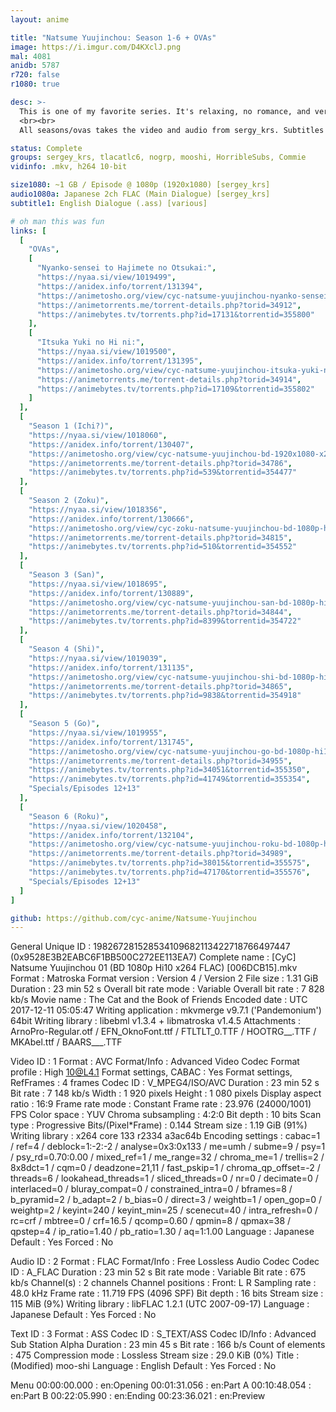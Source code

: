 ```yaml
---
layout: anime

title: "Natsume Yuujinchou: Season 1-6 + OVAs"
image: https://i.imgur.com/D4KXclJ.png
mal: 4081
anidb: 5787
r720: false
r1080: true

desc: >-
  This is one of my favorite series. It's relaxing, no romance, and very heart warming. Each episode is a peaceful journey that typically ends on a good note. It may seem odd at first, but don't let that scare you away.
  <br><br>
  All seasons/ovas takes the video and audio from sergy_krs. Subtitles are mostly taken from tlacatlc6, which is normally sourced from Commie and mooshi, among others. I won't be doing 720p releases since there's no good 720p 10bit rips as far as I could find.

status: Complete
groups: sergey_krs, tlacatlc6, nogrp, mooshi, HorribleSubs, Commie
vidinfo: .mkv, h264 10-bit

size1080: ~1 GB / Episode @ 1080p (1920x1080) [sergey_krs]
audio1080a: Japanese 2ch FLAC (Main Dialogue) [sergey_krs]
subtitle1: English Dialogue (.ass) [various]

# oh man this was fun
links: [
  [
    "OVAs",
    [
      "Nyanko-sensei to Hajimete no Otsukai:",
      "https://nyaa.si/view/1019499",
      "https://anidex.info/torrent/131394",
      "https://animetosho.org/view/cyc-natsume-yuujinchou-nyanko-sensei-hajimete-no-otsukai.d131394",
      "https://animetorrents.me/torrent-details.php?torid=34912",
      "https://animebytes.tv/torrents.php?id=17131&torrentid=355800"
    ],
    [
      "Itsuka Yuki no Hi ni:",
      "https://nyaa.si/view/1019500",
      "https://anidex.info/torrent/131395",
      "https://animetosho.org/view/cyc-natsume-yuujinchou-itsuka-yuki-no-hi-ni.n1019500",
      "https://animetorrents.me/torrent-details.php?torid=34914",
      "https://animebytes.tv/torrents.php?id=17109&torrentid=355802"
    ]
  ],
  [
    "Season 1 (Ichi?)",
    "https://nyaa.si/view/1018060",
    "https://anidex.info/torrent/130407",
    "https://animetosho.org/view/cyc-natsume-yuujinchou-bd-1920x1080-x264-flac.n1018060",
    "https://animetorrents.me/torrent-details.php?torid=34786",
    "https://animebytes.tv/torrents.php?id=539&torrentid=354477"
  ],
  [
    "Season 2 (Zoku)",
    "https://nyaa.si/view/1018356",
    "https://anidex.info/torrent/130666",
    "https://animetosho.org/view/cyc-zoku-natsume-yuujinchou-bd-1080p-hi10-x264-flac.d130666",
    "https://animetorrents.me/torrent-details.php?torid=34815",
    "https://animebytes.tv/torrents.php?id=510&torrentid=354552"
  ],
  [
    "Season 3 (San)",
    "https://nyaa.si/view/1018695",
    "https://anidex.info/torrent/130889",
    "https://animetosho.org/view/cyc-natsume-yuujinchou-san-bd-1080p-hi10-x264-flac.d130889",
    "https://animetorrents.me/torrent-details.php?torid=34844",
    "https://animebytes.tv/torrents.php?id=8399&torrentid=354722"
  ],
  [
    "Season 4 (Shi)",
    "https://nyaa.si/view/1019039",
    "https://anidex.info/torrent/131135",
    "https://animetosho.org/view/cyc-natsume-yuujinchou-shi-bd-1080p-hi10-x264-flac.n1019039",
    "https://animetorrents.me/torrent-details.php?torid=34865",
    "https://animebytes.tv/torrents.php?id=9838&torrentid=354918"
  ],
  [
    "Season 5 (Go)",
    "https://nyaa.si/view/1019955",
    "https://anidex.info/torrent/131745",
    "https://animetosho.org/view/cyc-natsume-yuujinchou-go-bd-1080p-hi10-x264-flac.d131745",
    "https://animetorrents.me/torrent-details.php?torid=34955",
    "https://animebytes.tv/torrents.php?id=34051&torrentid=355350",
    "https://animebytes.tv/torrents.php?id=41749&torrentid=355354",
    "Specials/Episodes 12+13"
  ],
  [
    "Season 6 (Roku)",
    "https://nyaa.si/view/1020458",
    "https://anidex.info/torrent/132104",
    "https://animetosho.org/view/cyc-natsume-yuujinchou-roku-bd-1080p-hi10-x264-flac.d132104",
    "https://animetorrents.me/torrent-details.php?torid=34989",
    "https://animebytes.tv/torrents.php?id=38015&torrentid=355575",
    "https://animebytes.tv/torrents.php?id=47170&torrentid=355576",
    "Specials/Episodes 12+13"
  ]
]

github: https://github.com/cyc-anime/Natsume-Yuujinchou
---
```

General
Unique ID                                : 198267281528534109682113422718766497447 (0x9528E3B2EABC6F1BB500C272EE113EA7)
Complete name                            : [CyC] Natsume Yuujinchou 01 (BD 1080p Hi10 x264 FLAC) [006DCB15].mkv
Format                                   : Matroska
Format version                           : Version 4 / Version 2
File size                                : 1.31 GiB
Duration                                 : 23 min 52 s
Overall bit rate mode                    : Variable
Overall bit rate                         : 7 828 kb/s
Movie name                               : The Cat and the Book of Friends
Encoded date                             : UTC 2017-12-11 05:05:47
Writing application                      : mkvmerge v9.7.1 ('Pandemonium') 64bit
Writing library                          : libebml v1.3.4 + libmatroska v1.4.5
Attachments                              : ArnoPro-Regular.otf / EFN_OknoFont.ttf / FTLTLT_0.TTF / HOOTRG__.TTF / MKAbel.ttf / BAARS___.TTF

Video
ID                                       : 1
Format                                   : AVC
Format/Info                              : Advanced Video Codec
Format profile                           : High 10@L4.1
Format settings, CABAC                   : Yes
Format settings, RefFrames               : 4 frames
Codec ID                                 : V_MPEG4/ISO/AVC
Duration                                 : 23 min 52 s
Bit rate                                 : 7 148 kb/s
Width                                    : 1 920 pixels
Height                                   : 1 080 pixels
Display aspect ratio                     : 16:9
Frame rate mode                          : Constant
Frame rate                               : 23.976 (24000/1001) FPS
Color space                              : YUV
Chroma subsampling                       : 4:2:0
Bit depth                                : 10 bits
Scan type                                : Progressive
Bits/(Pixel*Frame)                       : 0.144
Stream size                              : 1.19 GiB (91%)
Writing library                          : x264 core 133 r2334 a3ac64b
Encoding settings                        : cabac=1 / ref=4 / deblock=1:-2:-2 / analyse=0x3:0x133 / me=umh / subme=9 / psy=1 / psy_rd=0.70:0.00 / mixed_ref=1 / me_range=32 / chroma_me=1 / trellis=2 / 8x8dct=1 / cqm=0 / deadzone=21,11 / fast_pskip=1 / chroma_qp_offset=-2 / threads=6 / lookahead_threads=1 / sliced_threads=0 / nr=0 / decimate=0 / interlaced=0 / bluray_compat=0 / constrained_intra=0 / bframes=8 / b_pyramid=2 / b_adapt=2 / b_bias=0 / direct=3 / weightb=1 / open_gop=0 / weightp=2 / keyint=240 / keyint_min=25 / scenecut=40 / intra_refresh=0 / rc=crf / mbtree=0 / crf=16.5 / qcomp=0.60 / qpmin=8 / qpmax=38 / qpstep=4 / ip_ratio=1.40 / pb_ratio=1.30 / aq=1:1.00
Language                                 : Japanese
Default                                  : Yes
Forced                                   : No

Audio
ID                                       : 2
Format                                   : FLAC
Format/Info                              : Free Lossless Audio Codec
Codec ID                                 : A_FLAC
Duration                                 : 23 min 52 s
Bit rate mode                            : Variable
Bit rate                                 : 675 kb/s
Channel(s)                               : 2 channels
Channel positions                        : Front: L R
Sampling rate                            : 48.0 kHz
Frame rate                               : 11.719 FPS (4096 SPF)
Bit depth                                : 16 bits
Stream size                              : 115 MiB (9%)
Writing library                          : libFLAC 1.2.1 (UTC 2007-09-17)
Language                                 : Japanese
Default                                  : Yes
Forced                                   : No

Text
ID                                       : 3
Format                                   : ASS
Codec ID                                 : S_TEXT/ASS
Codec ID/Info                            : Advanced Sub Station Alpha
Duration                                 : 23 min 45 s
Bit rate                                 : 166 b/s
Count of elements                        : 475
Compression mode                         : Lossless
Stream size                              : 29.0 KiB (0%)
Title                                    : (Modified) moo-shi
Language                                 : English
Default                                  : Yes
Forced                                   : No

Menu
00:00:00.000                             : en:Opening
00:01:31.056                             : en:Part A
00:10:48.054                             : en:Part B
00:22:05.990                             : en:Ending
00:23:36.021                             : en:Preview